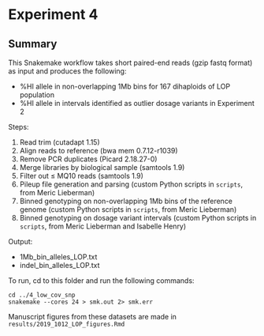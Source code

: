 # Experiment 4

## Summary

This Snakemake workflow takes short paired-end reads (gzip fastq format) as input and
produces the following:

 * %HI allele in non-overlapping 1Mb bins for 167 dihaploids of LOP population
 * %HI allele in intervals identified as outlier dosage variants in Experiment 2

Steps:

1. Read trim (cutadapt 1.15)
2. Align reads to reference (bwa mem 0.7.12-r1039)
3. Remove PCR duplicates (Picard 2.18.27-0)
4. Merge libraries by biological sample (samtools 1.9) 
5. Filter out ≤ MQ10 reads (samtools 1.9)
6. Pileup file generation and parsing (custom Python scripts in ```scripts```, from Meric Lieberman)
7. Binned genotyping on non-overlapping 1Mb bins of the reference genome (custom Python scripts in ```scripts```, from Meric Lieberman)
8. Binned genotyping on dosage variant intervals (custom Python scripts in ```scripts```, from Meric Lieberman and Isabelle Henry)

Output:
 * 1Mb_bin_alleles_LOP.txt
 * indel_bin_alleles_LOP.txt
 
To run, cd to this folder and run the following commands:

```
cd ../4_low_cov_snp
snakemake --cores 24 > smk.out 2> smk.err
```

Manuscript figures from these datasets are made in ```results/2019_1012_LOP_figures.Rmd```
